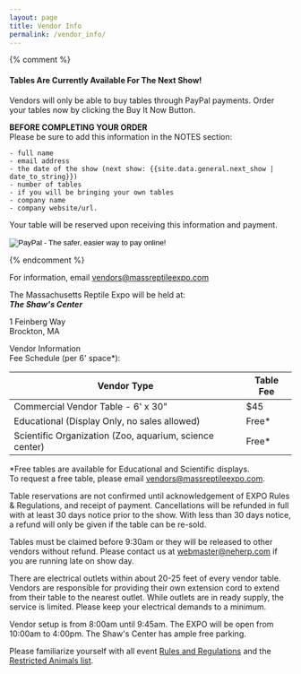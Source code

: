 ```yaml
---
layout: page
title: Vendor Info
permalink: /vendor_info/
---
```


{% comment %} 

#### Tables Are Currently Available For The Next Show!  

Vendors will only be able to buy tables through PayPal payments. Order your tables now by clicking the Buy It Now Button.


****BEFORE COMPLETING YOUR ORDER****  
Please be sure to add this information in the NOTES section: 

	- full name
	- email address
	- the date of the show (next show: {{site.data.general.next_show | date_to_string}})
	- number of tables
	- if you will be bringing your own tables
	- company name
	- company website/url.

Your table will be reserved upon receiving this information and payment.


<form action="https://www.paypal.com/cgi-bin/webscr" method="post" target="_top"><input name="cmd" type="hidden" value="_s-xclick" /> <input name="hosted_button_id" type="hidden" value="E4FBZH99MCBPC" /> <input alt="PayPal - The safer, easier way to pay online!" name="submit" src="https://www.paypalobjects.com/en_US/i/btn/btn_buynowCC_LG.gif" type="image" /> <img src="https://www.paypalobjects.com/en_US/i/scr/pixel.gif" alt="Paypal Pixel" width="1" height="1" border="0" /></form>

{% endcomment %} 

For information, email vendors@massreptileexpo.com


The Massachusetts Reptile Expo will be held at:  
***The Shaw's Center*** 

1 Feinberg Way  
Brockton, MA

 
Vendor Information  
Fee Schedule (per 6' space*):  

| Vendor Type | Table Fee |
|-----------|---------|
| Commercial Vendor Table - 6' x 30" | $45  |
| Educational (Display Only, no sales allowed) | Free* |
| Scientific Organization (Zoo, aquarium, science center) |	Free* |


*Free tables are available for Educational and Scientific displays.  
To request a free table, please email vendors@massreptileexpo.com. 

Table reservations are not confirmed until acknowledgement of EXPO Rules & Regulations, and receipt of payment.  Cancellations will be refunded in full with at least 30 days notice prior to the show.  With less than 30 days notice, a refund will only be given if the table can be re-sold.

Tables must be claimed before 9:30am or they will be released to other vendors without refund.  Please contact us at webmaster@neherp.com if you are running late on show day.

There are electrical outlets within about 20-25 feet of every vendor table.  Vendors are responsible for providing their own extension cord to extend from their table to the nearest outlet.  While outlets are in ready supply, the service is limited.  Please keep your electrical demands to a minimum.

Vendor setup is from 8:00am until 9:45am.  The EXPO will be open from 10:00am to 4:00pm.  The Shaw's Center has ample free parking.

Please familiarize yourself with all event [Rules and Regulations](/rules/) and the [Restricted Animals list](/restricted_animals/).

